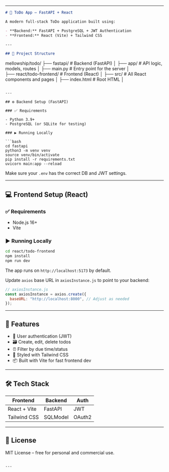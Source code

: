 
---

```markdown
# 📝 ToDo App – FastAPI + React

A modern full-stack ToDo application built using:

- **Backend:** FastAPI + PostgreSQL + JWT Authentication
- **Frontend:** React (Vite) + Tailwind CSS

---

## 📁 Project Structure

```

mellowship/todo/
├── fastapi/              # Backend (FastAPI)
│   ├── app/              # API logic, models, routes
│   ├── main.py           # Entry point for the server
│   
├── react/todo-frontend/  # Frontend (React)
│   ├── src/              # All React components and pages
│   ├── index.html        # Root HTML
│   

````

---

## ⚙️ Backend Setup (FastAPI)

### ✅ Requirements

- Python 3.9+
- PostgreSQL (or SQLite for testing)

### ▶️ Running Locally

```bash
cd fastapi
python3 -m venv venv
source venv/bin/activate
pip install -r requirements.txt
uvicorn main:app --reload
````

Make sure your `.env` has the correct DB and JWT settings.

---

## 💻 Frontend Setup (React)

### ✅ Requirements

* Node.js 16+
* Vite

### ▶️ Running Locally

```bash
cd react/todo-frontend
npm install
npm run dev
```

The app runs on `http://localhost:5173` by default.

Update `axios` base URL in `axiosInstance.js` to point to your backend:

```js
// axiosInstance.js
const axiosInstance = axios.create({
  baseURL: "http://localhost:8000", // Adjust as needed
});
```

---

## 🔐 Features

* 🔐 User authentication (JWT)
* 🗃️ Create, edit, delete todos
* ⏰ Filter by due time/status
* 🎨 Styled with Tailwind CSS
* 📦 Built with Vite for fast frontend dev

---

## 🛠 Tech Stack

| Frontend     | Backend  | Auth   |
| ------------ | -------- | ------ |
| React + Vite | FastAPI  | JWT    |
| Tailwind CSS | SQLModel | OAuth2 |

---

## 📄 License

MIT License – free for personal and commercial use.

```

---

```
